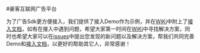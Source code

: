 #豪客互联网广告平台

为了广告Sdk更方便接入，我们提供了接入Demo作为示例，并在[WiKi][]中附上了[接入文档][wiki]，如有在接入中遇到问题，希望大家第一时间在[WiKi][]中寻找解决方案，同时也希望大家可以在[issues][]中提出您发现的新问题以及解决方案，帮我们共同完善Demo和[接入文档][wiki]，以更好的帮助其它人，非常感谢！

[wiki]: https://github.com/hawkrealize/HawkAd/wiki "接入文档"
[issues]: https://github.com/hawkrealize/HawkAd/issues 
